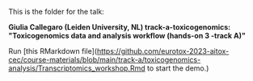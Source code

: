 This is the folder for the talk:

**Giulia Callegaro (Leiden University, NL) track-a-toxicogenomics: "Toxicogenomics data and analysis workflow (hands-on 3 -track A)"** 

Run [this RMarkdown file](https://github.com/eurotox-2023-aitox-cec/course-materials/blob/main/track-a/toxicogenomics-analysis/Transcriptomics_workshop.Rmd to start the demo.)
